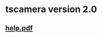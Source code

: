# tscamera version 2.0

## [help.pdf](https://github.com/aiportal/tscamera/blob/master/Bin/help.pdf)
